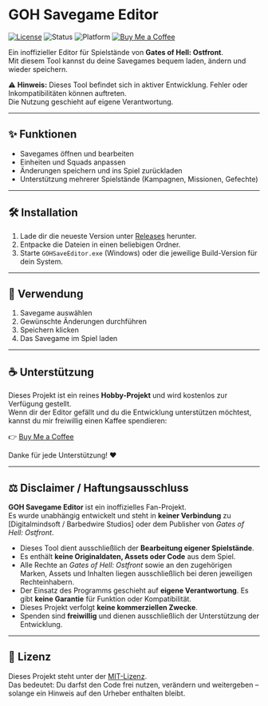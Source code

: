 # GOH Savegame Editor

[![License](https://img.shields.io/badge/License-MIT-blue.svg)](LICENSE)
![Status](https://img.shields.io/badge/status-active-success.svg)
![Platform](https://img.shields.io/badge/platform-Windows%20%7C%20Linux%20%7C%20MacOS-lightgrey.svg)
[![Buy Me a Coffee](https://img.shields.io/badge/☕-Buy%20me%20a%20coffee-orange.svg)](https://www.buymeacoffee.com/badyast)

Ein inoffizieller Editor für Spielstände von **Gates of Hell: Ostfront**.  
Mit diesem Tool kannst du deine Savegames bequem laden, ändern und wieder speichern.  

⚠️ **Hinweis:** Dieses Tool befindet sich in aktiver Entwicklung. Fehler oder Inkompatibilitäten können auftreten.  
Die Nutzung geschieht auf eigene Verantwortung.

---

## ✨ Funktionen
- Savegames öffnen und bearbeiten  
- Einheiten und Squads anpassen  
- Änderungen speichern und ins Spiel zurückladen  
- Unterstützung mehrerer Spielstände (Kampagnen, Missionen, Gefechte)  

---

## 🛠️ Installation
1. Lade dir die neueste Version unter [Releases](../../releases) herunter.  
2. Entpacke die Dateien in einen beliebigen Ordner.  
3. Starte `GOHSaveEditor.exe` (Windows) oder die jeweilige Build-Version für dein System.  

---

## 🚀 Verwendung
1. Savegame auswählen  
2. Gewünschte Änderungen durchführen  
3. Speichern klicken  
4. Das Savegame im Spiel laden  

---

## ☕ Unterstützung
Dieses Projekt ist ein reines **Hobby-Projekt** und wird kostenlos zur Verfügung gestellt.  
Wenn dir der Editor gefällt und du die Entwicklung unterstützen möchtest, kannst du mir freiwillig einen Kaffee spendieren:

👉 [Buy Me a Coffee](https://www.buymeacoffee.com/badyast)  

Danke für jede Unterstützung! ❤️

---

## ⚖️ Disclaimer / Haftungsausschluss
**GOH Savegame Editor** ist ein inoffizielles Fan-Projekt.  
Es wurde unabhängig entwickelt und steht in **keiner Verbindung** zu [Digitalmindsoft / Barbedwire Studios] oder dem Publisher von *Gates of Hell: Ostfront*.  

- Dieses Tool dient ausschließlich der **Bearbeitung eigener Spielstände**.  
- Es enthält **keine Originaldaten, Assets oder Code** aus dem Spiel.  
- Alle Rechte an *Gates of Hell: Ostfront* sowie an den zugehörigen Marken, Assets und Inhalten liegen ausschließlich bei deren jeweiligen Rechteinhabern.  
- Der Einsatz des Programms geschieht auf **eigene Verantwortung**. Es gibt **keine Garantie** für Funktion oder Kompatibilität.  
- Dieses Projekt verfolgt **keine kommerziellen Zwecke**.  
- Spenden sind **freiwillig** und dienen ausschließlich der Unterstützung der Entwicklung.  

---

## 📜 Lizenz
Dieses Projekt steht unter der [MIT-Lizenz](LICENSE).  
Das bedeutet: Du darfst den Code frei nutzen, verändern und weitergeben – solange ein Hinweis auf den Urheber enthalten bleibt.
